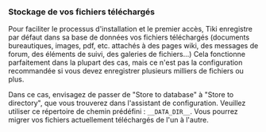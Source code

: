 ### Stockage de vos fichiers téléchargés

Pour faciliter le processus d'installation et le premier accès, Tiki enregistre par défaut dans sa base de données vos fichiers téléchargés (documents bureautiques, images, pdf, etc. attachés à des pages wiki, des messages de forum, des éléments de suivi, des galeries de fichiers...) Cela fonctionne parfaitement dans la plupart des cas, mais ce n'est pas la configuration recommandée si vous devez enregistrer plusieurs milliers de fichiers ou plus.

Dans ce cas, envisagez de passer de "Store to database" à "Store to directory", que vous trouverez dans l'assistant de configuration. Veuillez utiliser ce répertoire de chemin prédéfini : `__DATA_DIR__`. Vous pourrez migrer vos fichiers actuellement téléchargés de l'un à l'autre.
